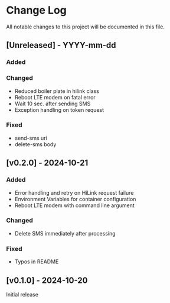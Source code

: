 
# Change Log
All notable changes to this project will be documented in this file.


## [Unreleased] - YYYY-mm-dd

### Added

### Changed
- Reduced boiler plate in hilink class
- Reboot LTE modem on fatal error
- Wait 10 sec. after sending SMS
- Exception handling on token request

### Fixed
- send-sms uri
- delete-sms body


## [v0.2.0] - 2024-10-21

### Added
- Error handling and retry on HiLink request failure
- Environment Variables for container configuration
- Reboot LTE modem with command line argument

### Changed
- Delete SMS immediately after processing

### Fixed
- Typos in README

## [v0.1.0] - 2024-10-20

Initial release


